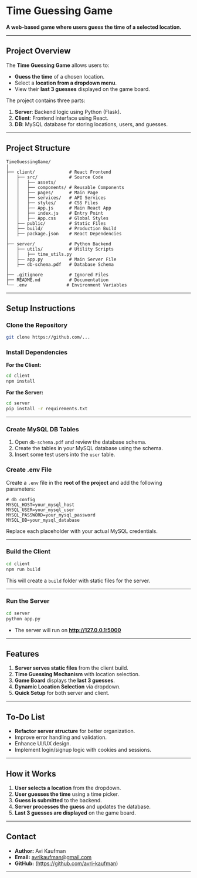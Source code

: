 # **Time Guessing Game**

**A web-based game where users guess the time of a selected location.**

---

## **Project Overview**

The **Time Guessing Game** allows users to:

- **Guess the time** of a chosen location.
- Select a **location from a dropdown menu**.
- View their **last 3 guesses** displayed on the game board.

The project contains three parts:

1. **Server**: Backend logic using Python (Flask).
2. **Client**: Frontend interface using React.
3. **DB**: MySQL database for storing locations, users, and guesses.

---

## **Project Structure**

```
TimeGuessingGame/
│
├── client/             # React Frontend
│   ├── src/            # Source Code
│   │   ├── assets/
│   │   ├── components/ # Reusable Components
│   │   ├── pages/      # Main Page
│   │   ├── services/   # API Services
│   │   ├── styles/     # CSS Files
│   │   ├── App.js      # Main React App
│   │   ├── index.js    # Entry Point
│   │   ├── App.css     # Global Styles
│   ├── public/         # Static Files
│   ├── build/          # Production Build
│   ├── package.json    # React Dependencies
│
├── server/             # Python Backend
│   ├── utils/          # Utility Scripts
│   │   ├── time_utils.py
│   ├── app.py          # Main Server File
│   ├── db-schema.pdf   # Database Schema
│
├── .gitignore          # Ignored Files
├── README.md           # Documentation
└── .env               # Environment Variables
```

---

## **Setup Instructions**

### **Clone the Repository**

```bash
git clone https://github.com/...
```

### **Install Dependencies**

**For the Client:**

```bash
cd client
npm install
```

**For the Server:**

```bash
cd server
pip install -r requirements.txt
```

---

### **Create MySQL DB Tables**

1. Open `db-schema.pdf` and review the database schema.
2. Create the tables in your MySQL database using the schema.
3. Insert some test users into the `user` table.

### **Create .env File**

Create a `.env` file in the **root of the project** and add the following parameters:

```env
# db config
MYSQL_HOST=your_mysql_host
MYSQL_USER=your_mysql_user
MYSQL_PASSWORD=your_mysql_password
MYSQL_DB=your_mysql_database
```

Replace each placeholder with your actual MySQL credentials.

---

### **Build the Client**

```bash
cd client
npm run build
```

This will create a `build` folder with static files for the server.

---

### **Run the Server**

```bash
cd server
python app.py
```

- The server will run on **http://127.0.0.1:5000**

---

## **Features**

1. **Server serves static files** from the client build.
2. **Time Guessing Mechanism** with location selection.
3. **Game Board** displays the **last 3 guesses**.
4. **Dynamic Location Selection** via dropdown.
5. **Quick Setup** for both server and client.

---

## **To-Do List**

- **Refactor server structure** for better organization.
- Improve error handling and validation.
- Enhance UI/UX design.
- Implement login/signup logic with cookies and sessions.

---

## **How it Works**

1. **User selects a location** from the dropdown.
2. **User guesses the time** using a time picker.
3. **Guess is submitted** to the backend.
4. **Server processes the guess** and updates the database.
5. **Last 3 guesses are displayed** on the game board.

---

## **Contact**

- **Author:** Avi Kaufman
- **Email:** avrikaufman@gmail.com
- **GitHub:** (https://github.com/avri-kaufman)

---
